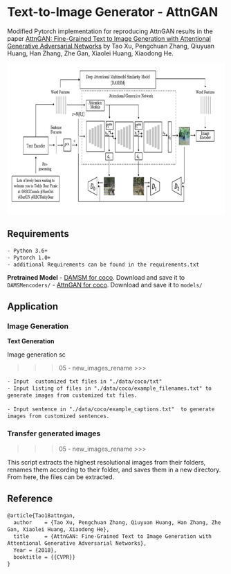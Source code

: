 # Text-to-Image Generator -  AttnGAN 


Modified Pytorch implementation for reproducing AttnGAN results in the paper [AttnGAN: Fine-Grained Text to Image Generation
with Attentional Generative Adversarial Networks](http://openaccess.thecvf.com/content_cvpr_2018/papers/Xu_AttnGAN_Fine-Grained_Text_CVPR_2018_paper.pdf) by Tao Xu, Pengchuan Zhang, Qiuyuan Huang, Han Zhang, Zhe Gan, Xiaolei Huang, Xiaodong He. 

<img src="AttnGAN.png" width="900px" height="350px"/>


## Requirements

    - Python 3.6+
    - Pytorch 1.0+
    - additional Requirements can be found in the requirements.txt

**Pretrained Model**
    - [DAMSM for coco](https://drive.google.com/open?id=1zIrXCE9F6yfbEJIbNP5-YrEe2pZcPSGJ). Download and save it to `DAMSMencoders/`
    - [AttnGAN for coco](https://drive.google.com/open?id=1i9Xkg9nU74RAvkcqKE-rJYhjvzKAMnCi). Download and save it to `models/`



## Application

### Image Generation


**Text Generation**

Image generation sc

>>> 05 - new_images_rename >>> 

    - Input  customized txt files in "./data/coco/txt"
    - Input listing of files in "./data/coco/example_filenames.txt" to generate images from customized txt files.  
    
    - Input sentence in "./data/coco/example_captions.txt"  to generate images from customized sentences.


### Transfer generated images

>>> 05 - new_images_rename >>>

This script extracts the highest resolutional images from their folders, renames them according to their folder, and saves them in a new directory. From here, the files can be extracted. 


## Reference 


```
@article{Tao18attngan,
  author    = {Tao Xu, Pengchuan Zhang, Qiuyuan Huang, Han Zhang, Zhe Gan, Xiaolei Huang, Xiaodong He},
  title     = {AttnGAN: Fine-Grained Text to Image Generation with Attentional Generative Adversarial Networks},
  Year = {2018},
  booktitle = {{CVPR}}
}
```